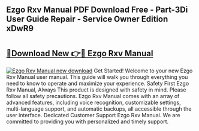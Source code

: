 ## Ezgo Rxv Manual PDF Download Free - Part-3Di User Guide Repair - Service Owner Edition xDwR9

# <h2><a href="http://bc27633.oget.top/?id=Ezgo+Rxv+Manual">🔗Download New 👉🔴 Ezgo Rxv Manual</a></h2>

[![Ezgo Rxv Manual new download](https://i.imgur.com/5g1atiW.png)](http://bc27633.oget.top/?id=Ezgo+Rxv+Manual)
Get Started! Welcome to your new Ezgo Rxv Manual user manual. This guide will walk you through everything you need to know to operate and maximize your experience. Safety First Ezgo Rxv Manual, Always This product is designed with safety in mind. Please follow all safety precautions. Ezgo Rxv Manual comes with an array of advanced features, including voice recognition, customizable settings, multi-language support, and automatic backups, all accessible through the user interface. Dedicated Customer Support Ezgo Rxv Manual. We are committed to providing you with personalized and timely support.
